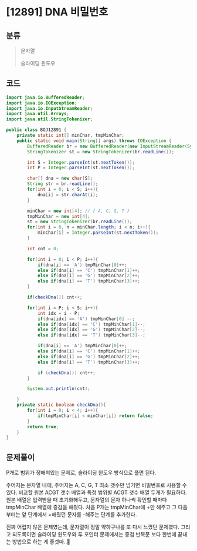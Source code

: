# [12891] DNA 비밀번호

## 분류
> 문자열
>
> 슬라이딩 윈도우

## 코드
```java
import java.io.BufferedReader;
import java.io.IOException;
import java.io.InputStreamReader;
import java.util.Arrays;
import java.util.StringTokenizer;

public class BOJ12891 {
    private static int[] minChar, tmpMinChar;
    public static void main(String[] args) throws IOException {
        BufferedReader br = new BufferedReader(new InputStreamReader(System.in));
        StringTokenizer st = new StringTokenizer(br.readLine());

        int S = Integer.parseInt(st.nextToken());
        int P = Integer.parseInt(st.nextToken());

        char[] dna = new char[S];
        String str = br.readLine();
        for(int i = 0; i < S; i++){
            dna[i] = str.charAt(i);
        }

        minChar = new int[4]; // { A, C, G, T }
        tmpMinChar = new int[4];
        st = new StringTokenizer(br.readLine());
        for(int i = 0, n = minChar.length; i < n; i++){
            minChar[i] = Integer.parseInt(st.nextToken());
        }

        int cnt = 0;

        for(int i = 0; i < P; i++){
            if(dna[i] == 'A') tmpMinChar[0]++;
            else if(dna[i] == 'C') tmpMinChar[1]++;
            else if(dna[i] == 'G') tmpMinChar[2]++;
            else if(dna[i] == 'T') tmpMinChar[3]++;
        }

        if(checkDna()) cnt++;

        for(int i = P; i < S; i++){
            int idx = i - P;
            if(dna[idx] == 'A') tmpMinChar[0] --;
            else if(dna[idx] == 'C') tmpMinChar[1]--;
            else if(dna[idx] == 'G') tmpMinChar[2]--;
            else if(dna[idx] == 'T') tmpMinChar[3]--;

            if(dna[i] == 'A') tmpMinChar[0]++;
            else if(dna[i] == 'C') tmpMinChar[1]++;
            else if(dna[i] == 'G') tmpMinChar[2]++;
            else if(dna[i] == 'T') tmpMinChar[3]++;

            if (checkDna()) cnt++;
        }

        System.out.println(cnt);

    }
    private static boolean checkDna(){
        for(int i = 0; i < 4; i++){
            if(tmpMinChar[i] < minChar[i]) return false;
        }
        return true;
    }
}
```

## 문제풀이

P개로 범위가 정해져있는 문제로, 슬라이딩 윈도우 방식으로 풀면 된다.

주어지는 문자열 내에, 주어지는 A, C, G, T 최소 갯수만 넘기면 비밀번호로 사용할 수 있다. 
비교할 원본 ACGT 갯수 배열과 특정 범위별 ACGT 갯수 배열 두개가 필요하다. 원본 배열은 입력받을 때 초기화해두고, 문자열의 문자 하나씩 확인할 때마다 tmpMinChar 배열에 증감을 해줬다. 처음 P개는 tmpMinChar에 +만 해주고 그 다음부터는 앞 단계에서 +해줬던 문자를 -해주는 단계를 추가한다.

진짜 어렵지 않은 문제였는데, 문자열이 정말 약하구나를 또 다시 느꼈던 문제였다.
그리고 되도록이면 슬라이딩 윈도우와 투 포인터 문제에서는 중첩 반복문 보다 한번에 끝내는 방법으로 하는 게 좋겟따..🫠
